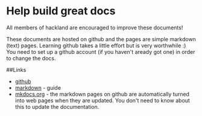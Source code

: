 # Help build great docs
All members of hackland are encouraged to improve these documents!

These documents are hosted on github and the pages are simple markdown (text) pages. Learning github takes a little effort but is very worthwhile :) You need to set up a github account (if you haven't aready got one) in order to change the docs.

##Links
- [github](https://github.com/HakLand/)
- [markdown](https://daringfireball.net/projects/markdown/) - guide
- [mkdocs.org](http://mkdocs.org) - the markdown pages on github are automatically turned into web pages when they are updated. You don't need to know about this to update the documentation.
